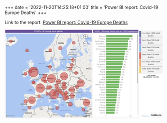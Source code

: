 +++
date = '2022-11-20T14:25:18+01:00'
title = 'Power BI report: Covid-19 Europe Deaths'
+++

Link to the report: [Power BI report: Covid-19 Europe Deaths](https://app.powerbi.com/reportEmbed?reportId=51893bc4-76d6-48eb-9bed-0cf7ea53227f&autoAuth=true&ctid=6faee96d-b1ab-4771-875b-363796628deb)

[![](../../img/2/1.jpeg)](https://app.powerbi.com/reportEmbed?reportId=51893bc4-76d6-48eb-9bed-0cf7ea53227f&autoAuth=true&ctid=6faee96d-b1ab-4771-875b-363796628deb)
